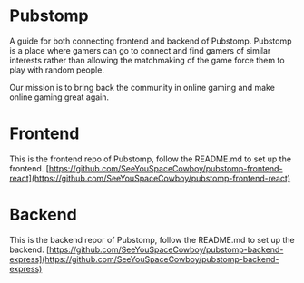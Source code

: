 # Pubstomp
A guide for both connecting frontend and backend of Pubstomp. Pubstomp is a place where gamers can go to connect and find gamers of similar interests rather than allowing the matchmaking of the game force them to play with random people.

Our mission is to bring back the community in online gaming and make online gaming great again.

# Frontend
This is the frontend repo of Pubstomp, follow the README.md to set up the frontend.
[https://github.com/SeeYouSpaceCowboy/pubstomp-frontend-react](https://github.com/SeeYouSpaceCowboy/pubstomp-frontend-react)

# Backend
This is the backend repor of Pubstomp, follow the README.md to set up the backend.
[https://github.com/SeeYouSpaceCowboy/pubstomp-backend-express](https://github.com/SeeYouSpaceCowboy/pubstomp-backend-express)
